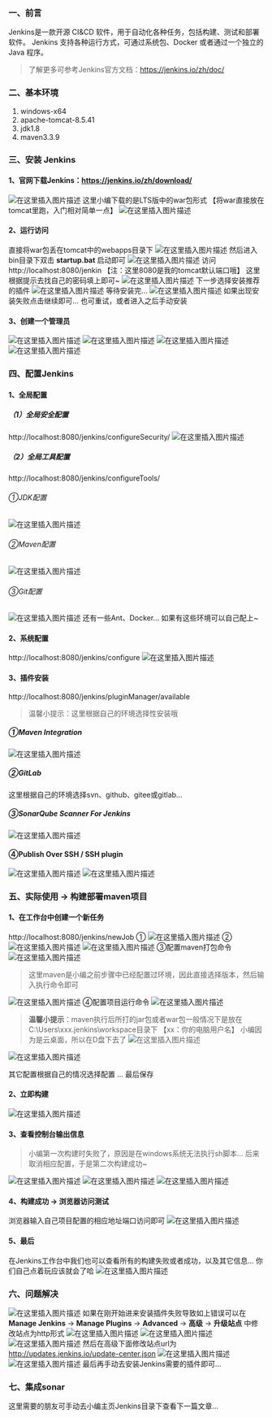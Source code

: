 ﻿### 一、前言

Jenkins是一款开源 CI&CD 软件，用于自动化各种任务，包括构建、测试和部署软件。
Jenkins 支持各种运行方式，可通过系统包、Docker 或者通过一个独立的 Java 程序。

> 了解更多可参考Jenkins官方文档：https://jenkins.io/zh/doc/

### 二、基本环境

1. windows-x64
2. apache-tomcat-8.5.41
3. jdk1.8
4. maven3.3.9

### 三、安装 Jenkins

#### 1、官网下载Jenkins：https://jenkins.io/zh/download/

![在这里插入图片描述](https://img-blog.csdnimg.cn/20190709201607659.png?x-oss-process=image/watermark,type_ZmFuZ3poZW5naGVpdGk,shadow_10,text_aHR0cHM6Ly9ibG9nLmNzZG4ubmV0L3FxXzM4MjI1NTU4,size_16,color_FFFFFF,t_70)
这里小编下载的是LTS版中的war包形式 【将war直接放在tomcat里跑，入门相对简单一点】
![在这里插入图片描述](https://img-blog.csdnimg.cn/2019070920164377.png)

#### 2、运行访问

直接将war包丢在tomcat中的webapps目录下
![在这里插入图片描述](https://img-blog.csdnimg.cn/20190709202500981.png)
然后进入bin目录下双击 **startup.bat** 启动即可
![在这里插入图片描述](https://img-blog.csdnimg.cn/2019070920262321.png?x-oss-process=image/watermark,type_ZmFuZ3poZW5naGVpdGk,shadow_10,text_aHR0cHM6Ly9ibG9nLmNzZG4ubmV0L3FxXzM4MjI1NTU4,size_16,color_FFFFFF,t_70)
访问 http://localhost:8080/jenkin 【注：这里8080是我的tomcat默认端口哦】
这里根据提示去找自己的密码填上即可~
![在这里插入图片描述](https://img-blog.csdnimg.cn/20190709203056523.png?x-oss-process=image/watermark,type_ZmFuZ3poZW5naGVpdGk,shadow_10,text_aHR0cHM6Ly9ibG9nLmNzZG4ubmV0L3FxXzM4MjI1NTU4,size_16,color_FFFFFF,t_70)
下一步选择安装推荐的插件
![在这里插入图片描述](https://img-blog.csdnimg.cn/20190709203450207.png?x-oss-process=image/watermark,type_ZmFuZ3poZW5naGVpdGk,shadow_10,text_aHR0cHM6Ly9ibG9nLmNzZG4ubmV0L3FxXzM4MjI1NTU4,size_16,color_FFFFFF,t_70)
等待安装完...
![在这里插入图片描述](https://img-blog.csdnimg.cn/20190709203626873.png?x-oss-process=image/watermark,type_ZmFuZ3poZW5naGVpdGk,shadow_10,text_aHR0cHM6Ly9ibG9nLmNzZG4ubmV0L3FxXzM4MjI1NTU4,size_16,color_FFFFFF,t_70)
如果出现安装失败点击继续即可... 也可重试，或者进入之后手动安装

#### 3、创建一个管理员

![在这里插入图片描述](https://img-blog.csdnimg.cn/20190710165035470.png?x-oss-process=image/watermark,type_ZmFuZ3poZW5naGVpdGk,shadow_10,text_aHR0cHM6Ly9ibG9nLmNzZG4ubmV0L3FxXzM4MjI1NTU4,size_16,color_FFFFFF,t_70)
![在这里插入图片描述](https://img-blog.csdnimg.cn/20190710165120892.png?x-oss-process=image/watermark,type_ZmFuZ3poZW5naGVpdGk,shadow_10,text_aHR0cHM6Ly9ibG9nLmNzZG4ubmV0L3FxXzM4MjI1NTU4,size_16,color_FFFFFF,t_70)
![在这里插入图片描述](https://img-blog.csdnimg.cn/20190710165139630.png?x-oss-process=image/watermark,type_ZmFuZ3poZW5naGVpdGk,shadow_10,text_aHR0cHM6Ly9ibG9nLmNzZG4ubmV0L3FxXzM4MjI1NTU4,size_16,color_FFFFFF,t_70)
![在这里插入图片描述](https://img-blog.csdnimg.cn/20190710170008568.png?x-oss-process=image/watermark,type_ZmFuZ3poZW5naGVpdGk,shadow_10,text_aHR0cHM6Ly9ibG9nLmNzZG4ubmV0L3FxXzM4MjI1NTU4,size_16,color_FFFFFF,t_70)

### 四、配置Jenkins

#### 1、全局配置

##### （1）全局安全配置

http://localhost:8080/jenkins/configureSecurity/
![在这里插入图片描述](https://img-blog.csdnimg.cn/20190710173215932.png?x-oss-process=image/watermark,type_ZmFuZ3poZW5naGVpdGk,shadow_10,text_aHR0cHM6Ly9ibG9nLmNzZG4ubmV0L3FxXzM4MjI1NTU4,size_16,color_FFFFFF,t_70)

##### （2）全局工具配置

http://localhost:8080/jenkins/configureTools/

###### ①JDK配置

![在这里插入图片描述](https://img-blog.csdnimg.cn/20190710174027584.png?x-oss-process=image/watermark,type_ZmFuZ3poZW5naGVpdGk,shadow_10,text_aHR0cHM6Ly9ibG9nLmNzZG4ubmV0L3FxXzM4MjI1NTU4,size_16,color_FFFFFF,t_70)

###### ②Maven配置

![在这里插入图片描述](https://img-blog.csdnimg.cn/20190710174126105.png?x-oss-process=image/watermark,type_ZmFuZ3poZW5naGVpdGk,shadow_10,text_aHR0cHM6Ly9ibG9nLmNzZG4ubmV0L3FxXzM4MjI1NTU4,size_16,color_FFFFFF,t_70)

###### ③Git配置

![在这里插入图片描述](https://img-blog.csdnimg.cn/20190710183411256.png)
还有一些Ant、Docker... 如果有这些环境可以自己配上~

#### 2、系统配置

http://localhost:8080/jenkins/configure
![在这里插入图片描述](https://img-blog.csdnimg.cn/20190710175003323.png)

#### 3、插件安装

http://localhost:8080/jenkins/pluginManager/available

> 温馨小提示：这里根据自己的环境选择性安装哦

##### ①Maven Integration

![在这里插入图片描述](https://img-blog.csdnimg.cn/20190710175728512.png?x-oss-process=image/watermark,type_ZmFuZ3poZW5naGVpdGk,shadow_10,text_aHR0cHM6Ly9ibG9nLmNzZG4ubmV0L3FxXzM4MjI1NTU4,size_16,color_FFFFFF,t_70)

##### ②GitLab

这里根据自己的环境选择svn、github、gitee或gitlab...

##### ③SonarQube Scanner For Jenkins

![在这里插入图片描述](https://img-blog.csdnimg.cn/20190710180419690.png)

#### ④Publish Over SSH / SSH plugin

![在这里插入图片描述](https://img-blog.csdnimg.cn/20190710180716577.png)
![在这里插入图片描述](https://img-blog.csdnimg.cn/20190710181025155.png?x-oss-process=image/watermark,type_ZmFuZ3poZW5naGVpdGk,shadow_10,text_aHR0cHM6Ly9ibG9nLmNzZG4ubmV0L3FxXzM4MjI1NTU4,size_16,color_FFFFFF,t_70)

### 五、实际使用 -> 构建部署maven项目

#### 1、在工作台中创建一个新任务

http://localhost:8080/jenkins/newJob
①
![在这里插入图片描述](https://img-blog.csdnimg.cn/20190710181322258.png?x-oss-process=image/watermark,type_ZmFuZ3poZW5naGVpdGk,shadow_10,text_aHR0cHM6Ly9ibG9nLmNzZG4ubmV0L3FxXzM4MjI1NTU4,size_16,color_FFFFFF,t_70)
②
![在这里插入图片描述](https://img-blog.csdnimg.cn/20190711105459513.png?x-oss-process=image/watermark,type_ZmFuZ3poZW5naGVpdGk,shadow_10,text_aHR0cHM6Ly9ibG9nLmNzZG4ubmV0L3FxXzM4MjI1NTU4,size_16,color_FFFFFF,t_70)
![在这里插入图片描述](https://img-blog.csdnimg.cn/20190711105533375.png?x-oss-process=image/watermark,type_ZmFuZ3poZW5naGVpdGk,shadow_10,text_aHR0cHM6Ly9ibG9nLmNzZG4ubmV0L3FxXzM4MjI1NTU4,size_16,color_FFFFFF,t_70)
③配置maven打包命令
![在这里插入图片描述](https://img-blog.csdnimg.cn/20190711110554839.png?x-oss-process=image/watermark,type_ZmFuZ3poZW5naGVpdGk,shadow_10,text_aHR0cHM6Ly9ibG9nLmNzZG4ubmV0L3FxXzM4MjI1NTU4,size_16,color_FFFFFF,t_70)
> 这里maven是小编之前步骤中已经配置过环境，因此直接选择版本，然后输入执行命令即可

![在这里插入图片描述](https://img-blog.csdnimg.cn/20190711110709983.png)
④配置项目运行命令
![在这里插入图片描述](https://img-blog.csdnimg.cn/20190711113608264.png?x-oss-process=image/watermark,type_ZmFuZ3poZW5naGVpdGk,shadow_10,text_aHR0cHM6Ly9ibG9nLmNzZG4ubmV0L3FxXzM4MjI1NTU4,size_16,color_FFFFFF,t_70)
> **温馨小提示**：maven执行后所打的jar包或者war包一般情况下是放在C:\Users\xxx\.jenkins\workspace目录下 【xx：你的电脑用户名】
> 小编因为是云桌面，所以在D盘下去了
![在这里插入图片描述](https://img-blog.csdnimg.cn/20190711115022346.png?x-oss-process=image/watermark,type_ZmFuZ3poZW5naGVpdGk,shadow_10,text_aHR0cHM6Ly9ibG9nLmNzZG4ubmV0L3FxXzM4MjI1NTU4,size_16,color_FFFFFF,t_70)

![在这里插入图片描述](https://img-blog.csdnimg.cn/20190711115125826.png)

其它配置根据自己的情况选择配置 ... 最后保存

#### 2、立即构建

![在这里插入图片描述](https://img-blog.csdnimg.cn/20190711110011344.png?x-oss-process=image/watermark,type_ZmFuZ3poZW5naGVpdGk,shadow_10,text_aHR0cHM6Ly9ibG9nLmNzZG4ubmV0L3FxXzM4MjI1NTU4,size_16,color_FFFFFF,t_70)

#### 3、查看控制台输出信息

> 小编第一次构建时失败了，原因是在windows系统无法执行sh脚本... 后来取消相应配置，于是第二次构建成功~

![在这里插入图片描述](https://img-blog.csdnimg.cn/20190711111647992.png?x-oss-process=image/watermark,type_ZmFuZ3poZW5naGVpdGk,shadow_10,text_aHR0cHM6Ly9ibG9nLmNzZG4ubmV0L3FxXzM4MjI1NTU4,size_16,color_FFFFFF,t_70)
![在这里插入图片描述](https://img-blog.csdnimg.cn/20190711111545620.png?x-oss-process=image/watermark,type_ZmFuZ3poZW5naGVpdGk,shadow_10,text_aHR0cHM6Ly9ibG9nLmNzZG4ubmV0L3FxXzM4MjI1NTU4,size_16,color_FFFFFF,t_70)
![在这里插入图片描述](https://img-blog.csdnimg.cn/20190711120129107.png?x-oss-process=image/watermark,type_ZmFuZ3poZW5naGVpdGk,shadow_10,text_aHR0cHM6Ly9ibG9nLmNzZG4ubmV0L3FxXzM4MjI1NTU4,size_16,color_FFFFFF,t_70)

#### 4、构建成功 -> 浏览器访问测试

浏览器输入自己项目配置的相应地址端口访问即可
![在这里插入图片描述](https://img-blog.csdnimg.cn/20190711112936416.png?x-oss-process=image/watermark,type_ZmFuZ3poZW5naGVpdGk,shadow_10,text_aHR0cHM6Ly9ibG9nLmNzZG4ubmV0L3FxXzM4MjI1NTU4,size_16,color_FFFFFF,t_70)

#### 5、最后

在Jenkins工作台中我们也可以查看所有的构建失败或者成功，以及其它信息... 你们自己点着玩应该就会了哈
![在这里插入图片描述](https://img-blog.csdnimg.cn/20190711122637103.png?x-oss-process=image/watermark,type_ZmFuZ3poZW5naGVpdGk,shadow_10,text_aHR0cHM6Ly9ibG9nLmNzZG4ubmV0L3FxXzM4MjI1NTU4,size_16,color_FFFFFF,t_70)

### 六、问题解决

![在这里插入图片描述](https://img-blog.csdnimg.cn/20190710171606813.png?x-oss-process=image/watermark,type_ZmFuZ3poZW5naGVpdGk,shadow_10,text_aHR0cHM6Ly9ibG9nLmNzZG4ubmV0L3FxXzM4MjI1NTU4,size_16,color_FFFFFF,t_70)
如果在刚开始进来安装插件失败导致如上错误可以在 **Manage Jenkins** -> **Manage Plugins** -> **Advanced** -> **高级** -> **升级站点** 中修改站点为http形式
![在这里插入图片描述](https://img-blog.csdnimg.cn/20190710171026645.png)
![在这里插入图片描述](https://img-blog.csdnimg.cn/20190710171049469.png)
![在这里插入图片描述](https://img-blog.csdnimg.cn/2019071017115638.png?x-oss-process=image/watermark,type_ZmFuZ3poZW5naGVpdGk,shadow_10,text_aHR0cHM6Ly9ibG9nLmNzZG4ubmV0L3FxXzM4MjI1NTU4,size_16,color_FFFFFF,t_70)
然后在高级下面修改站点url为 http://updates.jenkins.io/update-center.json
![在这里插入图片描述](https://img-blog.csdnimg.cn/201907101709519.png)
![在这里插入图片描述](https://img-blog.csdnimg.cn/20190710170915940.png)
最后再手动去安装Jenkins需要的插件即可...

### 七、集成sonar

这里需要的朋友可手动去小编主页Jenkins目录下查看下一篇文章...
